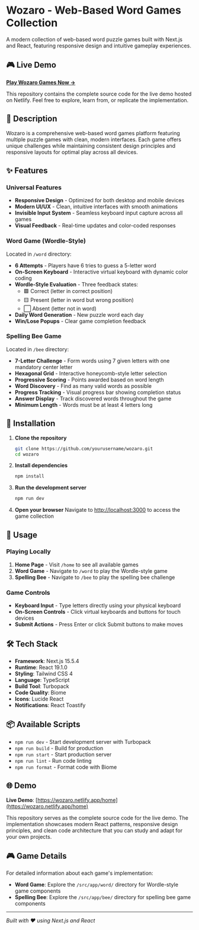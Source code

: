 # Wozaro - Web-Based Word Games Collection

A modern collection of web-based word puzzle games built with Next.js and React, featuring responsive design and intuitive gameplay experiences.

## 🎮 Live Demo

**[Play Wozaro Games Now →](https://wozaro.netlify.app/home)**

This repository contains the complete source code for the live demo hosted on Netlify. Feel free to explore, learn from, or replicate the implementation.

## 📝 Description

Wozaro is a comprehensive web-based word games platform featuring multiple puzzle games with clean, modern interfaces. Each game offers unique challenges while maintaining consistent design principles and responsive layouts for optimal play across all devices.

## ✨ Features

### Universal Features
- **Responsive Design** - Optimized for both desktop and mobile devices
- **Modern UI/UX** - Clean, intuitive interfaces with smooth animations
- **Invisible Input System** - Seamless keyboard input capture across all games
- **Visual Feedback** - Real-time updates and color-coded responses

### Word Game (Wordle-Style)
Located in `/word` directory:
- **6 Attempts** - Players have 6 tries to guess a 5-letter word
- **On-Screen Keyboard** - Interactive virtual keyboard with dynamic color coding
- **Wordle-Style Evaluation** - Three feedback states:
  - 🟩 Correct (letter in correct position)
  - 🟨 Present (letter in word but wrong position)  
  - ⬜ Absent (letter not in word)
- **Daily Word Generation** - New puzzle word each day
- **Win/Lose Popups** - Clear game completion feedback

### Spelling Bee Game
Located in `/bee` directory:
- **7-Letter Challenge** - Form words using 7 given letters with one mandatory center letter
- **Hexagonal Grid** - Interactive honeycomb-style letter selection
- **Progressive Scoring** - Points awarded based on word length
- **Word Discovery** - Find as many valid words as possible
- **Progress Tracking** - Visual progress bar showing completion status
- **Answer Display** - Track discovered words throughout the game
- **Minimum Length** - Words must be at least 4 letters long

## 🚀 Installation

1. **Clone the repository**
   ```bash
   git clone https://github.com/yourusername/wozaro.git
   cd wozaro
   ```

2. **Install dependencies**
   ```bash
   npm install
   ```

3. **Run the development server**
   ```bash
   npm run dev
   ```

4. **Open your browser**
   Navigate to [http://localhost:3000](http://localhost:3000) to access the game collection

## 🎯 Usage

### Playing Locally

1. **Home Page** - Visit `/home` to see all available games
2. **Word Game** - Navigate to `/word` to play the Wordle-style game
3. **Spelling Bee** - Navigate to `/bee` to play the spelling bee challenge

### Game Controls
- **Keyboard Input** - Type letters directly using your physical keyboard
- **On-Screen Controls** - Click virtual keyboards and buttons for touch devices
- **Submit Actions** - Press Enter or click Submit buttons to make moves

## 🛠 Tech Stack

- **Framework**: Next.js 15.5.4
- **Runtime**: React 19.1.0
- **Styling**: Tailwind CSS 4
- **Language**: TypeScript
- **Build Tool**: Turbopack
- **Code Quality**: Biome
- **Icons**: Lucide React
- **Notifications**: React Toastify

## 📦 Available Scripts

- `npm run dev` - Start development server with Turbopack
- `npm run build` - Build for production
- `npm run start` - Start production server
- `npm run lint` - Run code linting
- `npm run format` - Format code with Biome

## 🌐 Demo

**Live Demo**: [https://wozaro.netlify.app/home](https://wozaro.netlify.app/home)

This repository serves as the complete source code for the live demo. The implementation showcases modern React patterns, responsive design principles, and clean code architecture that you can study and adapt for your own projects.

## 🎮 Game Details

For detailed information about each game's implementation:
- **Word Game**: Explore the `/src/app/word/` directory for Wordle-style game components
- **Spelling Bee**: Explore the `/src/app/bee/` directory for spelling bee game components

---

*Built with ❤️ using Next.js and React*